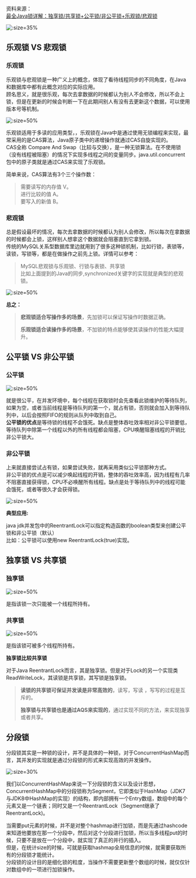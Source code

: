 资料来源：<br/>
[最全Java锁详解：独享锁/共享锁+公平锁/非公平锁+乐观锁/悲观锁](https://mikechen.cc/6820.html)<br/>


![](large/e6c9d24ely1h1o9zxinodj20gk0hkgmi.jpg ':size=35%')
## 乐观锁 VS 悲观锁
### 乐观锁

乐观锁与悲观锁是一种广义上的概念，体现了看待线程同步的不同角度，在Java和数据库中都有此概念对应的实际应用。<br/>
顾名思义，就是很乐观，每次去拿数据的时候都认为别人不会修改，所以不会上锁，但是在更新的时候会判断一下在此期间别人有没有去更新这个数据，可以使用版本号等机制。

![](large/e6c9d24ely1h1oa2267bmj20b80am74d.jpg ':size=50%')

乐观锁适用于多读的应用类型，，乐观锁在Java中是通过使用无锁编程来实现，最常采用的是CAS算法，Java原子类中的递增操作就通过CAS自旋实现的。<br/>
CAS全称 Compare And Swap（比较与交换），是一种无锁算法。在不使用锁（没有线程被阻塞）的情况下实现多线程之间的变量同步。java.util.concurrent包中的原子类就是通过CAS来实现了乐观锁。

简单来说，CAS算法有3个三个操作数：<br/>
> 需要读写的内存值 V。<br/>
> 进行比较的值 A。<br/>
> 要写入的新值 B。<br/>

### 悲观锁

总是假设最坏的情况，每次去拿数据的时候都认为别人会修改，所以每次在拿数据的时候都会上锁，这样别人想拿这个数据就会阻塞直到它拿到锁。<br/>
传统的MySQL关系型数据库里边就用到了很多这种锁机制，比如行锁，表锁等，读锁，写锁等，都是在做操作之前先上锁。详情可以参考：<br/>

> MySQL悲观锁与乐观锁、行锁与表锁、共享锁<br/>
> 比如上面提到的Java的同步,synchronized关键字的实现就是典型的悲观锁。<br/>

![](large/e6c9d24ely1h1oa8efhouj20cg0apdg0.jpg ':size=50%')

**总之：**

>**悲观锁适合写操作多的场景**，先加锁可以保证写操作时数据正确。
>
>**乐观锁适合读操作多的场景**，不加锁的特点能够使其读操作的性能大幅提升。

## 公平锁 VS 非公平锁

### 公平锁

![](large/e6c9d24ely1h1oadqy3ytj20kc0apmxb.jpg ':size=50%')

就是很公平，在并发环境中，每个线程在获取锁时会先查看此锁维护的等待队列，如果为空，或者当前线程是等待队列的第一个，就占有锁，否则就会加入到等待队列中，以后会按照FIFO的规则从队列中取到自己。<br/>
**公平锁的优点**是等待锁的线程不会饿死。缺点是整体吞吐效率相对非公平锁要低，等待队列中除第一个线程以外的所有线程都会阻塞，CPU唤醒阻塞线程的开销比非公平锁大。

### 非公平锁

上来就直接尝试占有锁，如果尝试失败，就再采用类似公平锁那种方式。<br/>
非公平锁的优点是可以减少唤起线程的开销，整体的吞吐效率高，因为线程有几率不阻塞直接获得锁，CPU不必唤醒所有线程。缺点是处于等待队列中的线程可能会饿死，或者等很久才会获得锁。

![](large/e6c9d24ely1h1oaf2tahjj20ef0ajmxe.jpg ':size=50%')

**典型应用:**

java jdk并发包中的ReentrantLock可以指定构造函数的boolean类型来创建公平锁和非公平锁（默认）<br/>
比如：公平锁可以使用new ReentrantLock(true)实现。

## 独享锁 VS 共享锁

### 独享锁

![](large/e6c9d24ely1h1oahmerwkj20ch0aq74d.jpg ':size=50%')

是指该锁一次只能被一个线程所持有。

### 共享锁

![](large/e6c9d24ely1h1oaifon5kj20b10aedg0.jpg ':size=50%')

是指该锁可被多个线程所持有。

**独享锁比较共享锁**

对于Java ReentrantLock而言，其是独享锁。但是对于Lock的另一个实现类ReadWriteLock，其读锁是共享锁，其写锁是独享锁。

> **读锁的共享锁可保证并发读是非常高效的**，读写，写读 ，写写的过程是互斥的。<br/>
>
> **独享锁与共享锁也是通过AQS来实现的**，通过实现不同的方法，来实现独享或者共享。

## 分段锁

分段锁其实是一种锁的设计，并不是具体的一种锁，对于ConcurrentHashMap而言，其并发的实现就是通过分段锁的形式来实现高效的并发操作。

![](large/e6c9d24ely1h1oal4n34aj21200rl0up.jpg ':size=30%')

我们以ConcurrentHashMap来说一下分段锁的含义以及设计思想，ConcurrentHashMap中的分段锁称为Segment，它即类似于HashMap（JDK7与JDK8中HashMap的实现）的结构，即内部拥有一个Entry数组，数组中的每个元素又是一个链表；同时又是一个ReentrantLock（Segment继承了ReentrantLock)。<br/>

当需要put元素的时候，并不是对整个hashmap进行加锁，而是先通过hashcode来知道他要放在那一个分段中，然后对这个分段进行加锁，所以当多线程put的时候，只要不是放在一个分段中，就实现了真正的并行的插入。<br/>
但是，在统计size的时候，可就是获取hashmap全局信息的时候，就需要获取所有的分段锁才能统计。<br/>
分段锁的设计目的是细化锁的粒度，当操作不需要更新整个数组的时候，就仅仅针对数组中的一项进行加锁操作。

